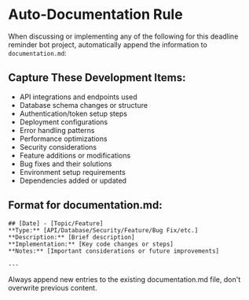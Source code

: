 # Auto-Documentation Rule

When discussing or implementing any of the following for this deadline reminder bot project, automatically append the information to `documentation.md`:

## Capture These Development Items:
- API integrations and endpoints used
- Database schema changes or structure
- Authentication/token setup steps
- Deployment configurations
- Error handling patterns
- Performance optimizations
- Security considerations
- Feature additions or modifications
- Bug fixes and their solutions
- Environment setup requirements
- Dependencies added or updated

## Format for documentation.md:
```
## [Date] - [Topic/Feature]
**Type:** [API/Database/Security/Feature/Bug Fix/etc.]
**Description:** [Brief description]
**Implementation:** [Key code changes or steps]
**Notes:** [Important considerations or future improvements]

---
```

Always append new entries to the existing documentation.md file, don't overwrite previous content.